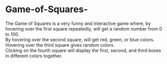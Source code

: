 # Game-of-Squares-
The Game of Squares is a very funny and interactive game where, by hovering over the first square repeatedly, will get a random number from 0 to 100.
<br>
By hovering over the second square, will get red, green, or blue colors.
<br>
Hovering over the third square gives random colors. 
<br>
Clicking on the fourth square will display the first, second, and third boxes in different colors together.
